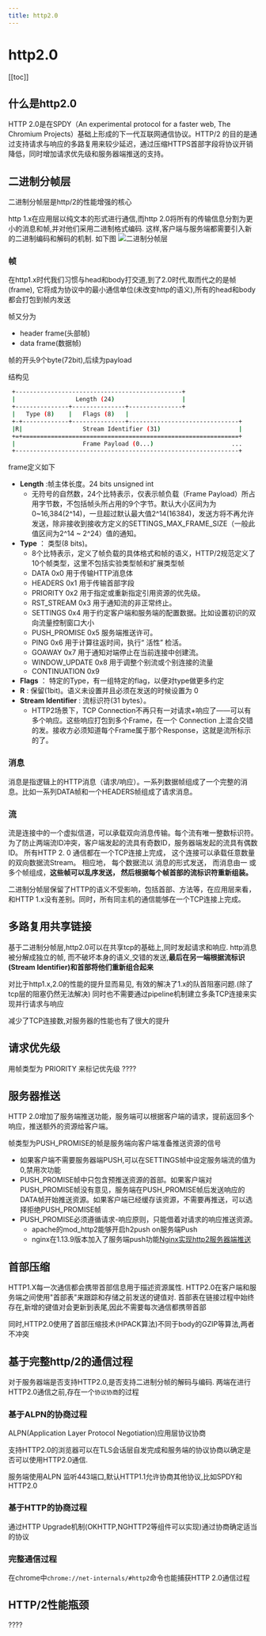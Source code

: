 ```yaml
---
title: http2.0
---
```


# http2.0

[[toc]]

## 什么是http2.0

HTTP 2.0是在SPDY（An experimental protocol for a faster web, The Chromium Projects）基础上形成的下一代互联网通信协议。HTTP/2 的目的是通过支持请求与响应的多路复用来较少延迟，通过压缩HTTPS首部字段将协议开销降低，同时增加请求优先级和服务器端推送的支持。

## 二进制分帧层

二进制分帧层是http/2的性能增强的核心

http 1.x在应用层以纯文本的形式进行通信,而http 2.0将所有的传输信息分割为更小的消息和帧,并对他们采用二进制格式编码.
这样,客户端与服务端都需要引入新的二进制编码和解码的机制.
如下图
![二进制分帧层](~@img/coding/http/http2-frame.png)

### 帧

在http1.x时代我们习惯与head和body打交道,到了2.0时代,取而代之的是帧(frame),
它将成为协议中的最小通信单位(未改变http的语义),所有的head和body都会打包到帧内发送

帧又分为
- header frame(头部帧)
- data frame(数据帧)

帧的开头9个byte(72bit),后续为payload

结构见
```bash
 +-----------------------------------------------+
 |                 Length (24)                   |
 +---------------+---------------+---------------+
 |   Type (8)    |   Flags (8)   |
 +-+-------------+---------------+-------------------------------+
 |R|                 Stream Identifier (31)                      |
 +=+=============================================================+
 |                   Frame Payload (0...)                      ...
 +---------------------------------------------------------------+
```
frame定义如下

 - **Length** :帧主体长度。24 bits unsigned int
    - 无符号的自然数，24个比特表示，仅表示帧负载（Frame Payload）所占用字节数，不包括帧头所占用的9个字节。默认大小区间为为0~16,384(2^14)，一旦超过默认最大值2^14(16384)，发送方将不再允许发送，除非接收到接收方定义的SETTINGS_MAX_FRAME_SIZE（一般此值区间为2^14 ~ 2^24）值的通知。
 - **Type** ： 类型(8 bits)。
    - 8个比特表示，定义了帧负载的具体格式和帧的语义，HTTP/2规范定义了10个帧类型，这里不包括实验类型帧和扩展类型帧
    - DATA            0x0   用于传输HTTP消息体
    - HEADERS         0x1   用于传输首部字段
    - PRIORITY        0x2   用于指定或重新指定引用资源的优先级。
    - RST_STREAM      0x3   用于通知流的非正常终止。
    - SETTINGS        0x4   用于约定客户端和服务端的配置数据。比如设置初识的双向流量控制窗口大小
    - PUSH_PROMISE    0x5   服务端推送许可。
    - PING            0x6   用于计算往返时间，执行“ 活性” 检活。
    - GOAWAY          0x7   用于通知对端停止在当前连接中创建流。
    - WINDOW_UPDATE   0x8   用于调整个别流或个别连接的流量
    - CONTINUATION    0x9
 - **Flags** ： 特定的Type，有一组特定的flag，以便对type做更多约定 
 - **R** : 保留(1bit)。语义未设置并且必须在发送的时候设置为 0
 - **Stream Identifier** : 流标识符(31 bytes）。
    - HTTP2场景下，TCP Connection不再只有一对请求+响应了——可以有多个响应。这些响应打包到多个Frame，在一个 Connection 上混合交错的发。接收方必须知道每个Frame属于那个Response，这就是流所标示的了。

### 消息

消息是指逻辑上的HTTP消息（请求/响应）。一系列数据帧组成了一个完整的消息。比如一系列DATA帧和一个HEADERS帧组成了请求消息。

### 流

流是连接中的一个虚拟信道，可以承载双向消息传输。每个流有唯一整数标识符。为了防止两端流ID冲突，客户端发起的流具有奇数ID，服务器端发起的流具有偶数ID。 
所有HTTP 2. 0 通信都在一个TCP连接上完成， 这个连接可以承载任意数量的双向数据流Stream。 相应地， 每个数据流以 消息的形式发送， 而消息由一 或多个帧组成，**这些帧可以乱序发送， 然后根据每个帧首部的流标识符重新组装。**

二进制分帧层保留了HTTP的语义不受影响，包括首部、方法等，在应用层来看，和HTTP 1.x没有差别。同时，所有同主机的通信能够在一个TCP连接上完成。

## 多路复用共享链接

基于二进制分帧层,http2.0可以在共享tcp的基础上,同时发起请求和响应.
http消息被分解成独立的帧,
而不破坏本身的语义,交错的发送,**最后在另一端根据流标识(Stream Identifier)和首部将他们重新组合起来**

对比于http1.x,2.0的性能的提升显而易见,
有效的解决了1.x的队首阻塞问题.(除了tcp层的阻塞仍然无法解决)
同时也不需要通过pipeline机制建立多条TCP连接来实现并行请求与响应

减少了TCP连接数,对服务器的性能也有了很大的提升

## 请求优先级

用帧类型为 PRIORITY 来标记优先级
????

## 服务器推送

HTTP 2.0增加了服务端推送功能，服务端可以根据客户端的请求，提前返回多个响应，推送额外的资源给客户端。

帧类型为PUSH_PROMISE的帧是服务端向客户端准备推送资源的信号

- 如果客户端不需要服务器端PUSH,可以在SETTINGS帧中设定服务端流的值为0,禁用次功能
- PUSH_PROMISE帧中只包含预推送资源的首部。如果客户端对PUSH_PROMISE帧没有意见，服务端在PUSH_PROMISE帧后发送响应的DATA帧开始推送资源。如果客户端已经缓存该资源，不需要再推送，可以选择拒绝PUSH_PROMISE帧
- PUSH_PROMISE必须遵循请求-响应原则，只能借着对请求的响应推送资源。 
    - apache的mod_http2能够开启h2push on服务端Push
    - nginx在1.13.9版本加入了服务端push功能[Nginx实现http2服务器端推送](https://www.hi-linux.com/posts/9911.html)

## 首部压缩

HTTP1.X每一次通信都会携带首部信息用于描述资源属性.
HTTP2.0在客户端和服务端之间使用"首部表"来跟踪和存储之前发送的键值对.
首部表在链接过程中始终存在,新增的键值对会更新到表尾,因此不需要每次通信都携带首部

同时,HTTP2.0使用了首部压缩技术(HPACK算法)不同于body的GZIP等算法,两者不冲突

## 基于完整http/2的通信过程

对于服务器端是否支持HTTP2.0,是否支持二进制分帧的解码与编码.
两端在进行HTTP2.0通信之前,存在一个`协议协商`的过程

### 基于ALPN的协商过程

ALPN(Application Layer Protocol Negotiation)应用层协议协商

支持HTTP2.0的浏览器可以在TLS会话层自发完成和服务端的协议协商以确定是否可以使用HTTP2.0通信.

服务端使用ALPN 监听443端口,默认HTTP1.1允许协商其他协议,比如SPDY和HTTP2.0

### 基于HTTP的协商过程

通过HTTP Upgrade机制(OKHTTP,NGHTTP2等组件可以实现)通过协商确定适当的协议

### 完整通信过程

在chrome中`chrome://net-internals/#http2`命令也能捕获HTTP 2.0通信过程

## HTTP/2性能瓶颈

????
